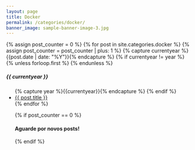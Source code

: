 ```yaml
---
layout: page
title: Docker
permalink: /categories/docker/
banner_image: sample-banner-image-3.jpg
---
```


<div>
  {% assign post_counter = 0 %}
  {% for post in site.categories.docker %}
    {% assign post_counter = post_counter | plus: 1 %}
    {% capture currentyear %}{{post.date | date: "%Y"}}{% endcapture %}
    {% if currentyear != year %}
      {% unless forloop.first %}
      </ul>
      {% endunless %}
      <h5>{{ currentyear }}</h5>
      <ul>
      {% capture year %}{{currentyear}}{% endcapture %}
    {% endif %}
    <li><a href="{{ post.url | prepend: site.baseurl }}">{{ post.title }}</a></li>
{% endfor %}

{% if post_counter == 0 %}
  <h4>Aguarde por novos posts!</h4>
{% endif %}
</div>
